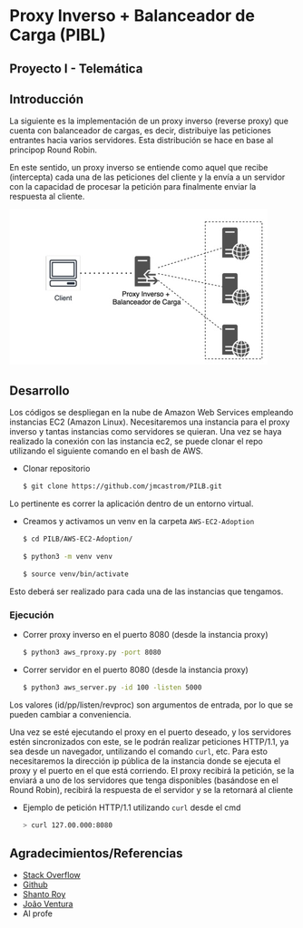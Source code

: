 # Proxy Inverso + Balanceador de Carga (PIBL)
## Proyecto I - Telemática
## Introducción
La siguiente es la implementación de un proxy inverso (reverse proxy) que cuenta con balanceador de cargas, 
es decir, distribuiye las peticiones entrantes hacia varios servidores.
Esta distribución se hace en base al principop Round Robin.

En este sentido, un proxy inverso se entiende como aquel que recibe (intercepta) cada
una de las peticiones del cliente y la envía a un servidor con la capacidad de procesar la
petición para finalmente enviar la respuesta al cliente.

![image](./AWS-EC2-Adoption/PILB.jpg)

## Desarrollo
Los códigos se despliegan en la nube de Amazon Web Services empleando instancias EC2 (Amazon Linux).
Necesitaremos una instancia para el proxy inverso y tantas instancias como servidores se quieran.
Una vez se haya realizado la conexión con las instancia ec2, se puede clonar el repo utilizando el siguiente comando en el bash de AWS.

* Clonar repositorio
    ```sh
    $ git clone https://github.com/jmcastrom/PILB.git
    ```
Lo pertinente es correr la aplicación dentro de un entorno virtual.

* Creamos y activamos un venv en la carpeta `AWS-EC2-Adoption`

    ```sh
    $ cd PILB/AWS-EC2-Adoption/
    ```
    
    ```sh
    $ python3 -m venv venv
    ```
    
    ```sh
    $ source venv/bin/activate
    ```
   
Esto deberá ser realizado para cada una de las instancias que tengamos.

### Ejecución

* Correr proxy inverso en el puerto 8080 (desde la instancia proxy)

    ```sh
    $ python3 aws_rproxy.py -port 8080
    ```
* Correr servidor en el puerto 8080 (desde la instancia proxy)

    ```sh
    $ python3 aws_server.py -id 100 -listen 5000
    ```
    
Los valores (id/pp/listen/revproc) son argumentos de entrada, por lo que se pueden cambiar a conveniencia.

Una vez se esté ejecutando el proxy en el puerto deseado, y los servidores estén sincronizados con este, se le podrán realizar peticiones HTTP/1.1, ya sea desde un navegador, untilizando el comando `curl`, etc. Para esto necesitaremos la dirección ip pública de la instancia donde se ejecuta el proxy y el puerto en el que está corriendo.
El proxy recibirá la petición, se la enviará a uno de los servidores que tenga disponibles (basándose en el Round Robin), recibirá la respuesta de el servidor y se la retornará al cliente

* Ejemplo de petición HTTP/1.1 utilizando `curl` desde el cmd

    ```sh
    > curl 127.00.000:8080
    ```

## Agradecimientos/Referencias

* [Stack Overflow](https://stackoverflow.com/)
* [Github](https://github.com)
* [Shanto Roy](https://shantoroy.com/network/write-a-reverse-proxy-server-in-python/)
* [João Ventura](https://www.codementor.io/@joaojonesventura/building-a-basic-http-server-from-scratch-in-python-1cedkg0842) 
* Al profe

